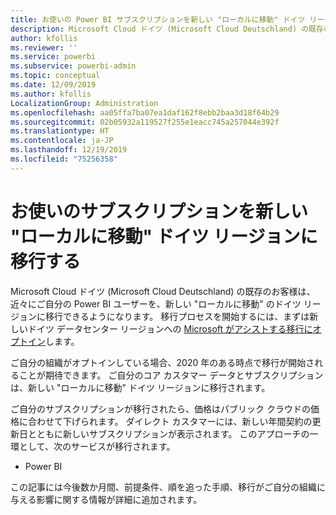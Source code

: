 ```yaml
---
title: お使いの Power BI サブスクリプションを新しい "ローカルに移動" ドイツ リージョンに移行する
description: Microsoft Cloud ドイツ (Microsoft Cloud Deutschland) の既存のお客様の Power BI ユーザーを、新しい "ローカルに移動" のドイツ リージョンに移行する方法に関する情報を提供します。
author: kfollis
ms.reviewer: ''
ms.service: powerbi
ms.subservice: powerbi-admin
ms.topic: conceptual
ms.date: 12/09/2019
ms.author: kfollis
LocalizationGroup: Administration
ms.openlocfilehash: aa05ffa7ba07ea1daf162f8ebb2baa3d18f64b29
ms.sourcegitcommit: 02b05932a119527f255e1eacc745a257044e392f
ms.translationtype: HT
ms.contentlocale: ja-JP
ms.lasthandoff: 12/19/2019
ms.locfileid: "75256358"
---
```

# <a name="migrate-your-subscription-to-the-new-go-local-german-regions"></a>お使いのサブスクリプションを新しい "ローカルに移動" ドイツ リージョンに移行する

Microsoft Cloud ドイツ (Microsoft Cloud Deutschland) の既存のお客様は、近々にご自分の Power BI ユーザーを、新しい "ローカルに移動" のドイツ リージョンに移行できるようになります。 移行プロセスを開始するには、まずは新しいドイツ データセンター リージョンへの [Microsoft がアシストする移行にオプトイン](https://aka.ms/office365germanymoveoptin)します。

ご自分の組織がオプトインしている場合、2020 年のある時点で移行が開始されることが期待できます。 ご自分のコア カスタマー データとサブスクリプションは、新しい "ローカルに移動" ドイツ リージョンに移行されます。

ご自分のサブスクリプションが移行されたら、価格はパブリック クラウドの価格に合わせて下げられます。 ダイレクト カスタマーには、新しい年間契約の更新日とともに新しいサブスクリプションが表示されます。 このアプローチの一環として、次のサービスが移行されます。

* Power BI

この記事には今後数か月間、前提条件、順を追った手順、移行がご自分の組織に与える影響に関する情報が詳細に追加されます。

